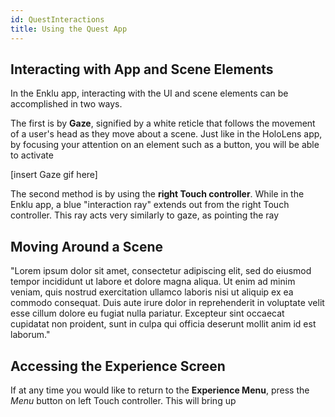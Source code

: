 ```yaml
---
id: QuestInteractions
title: Using the Quest App
---
```


## Interacting with App and Scene Elements

In the Enklu app, interacting with the UI and scene elements can be accomplished in two ways.

The first is by **Gaze**, signified by a white reticle that follows the movement of a user's head as they move about a scene. Just like in the HoloLens app, by focusing your attention on an element such as a button, you will be able to activate

[insert Gaze gif here]

The second method is by using the **right Touch controller**. While in the Enklu app, a blue "interaction ray" extends out from the right Touch controller. This ray acts very similarly to gaze, as pointing the ray 

## Moving Around a Scene

"Lorem ipsum dolor sit amet, consectetur adipiscing elit, sed do eiusmod tempor incididunt ut labore et dolore magna aliqua. Ut enim ad minim veniam, quis nostrud exercitation ullamco laboris nisi ut aliquip ex ea commodo consequat. Duis aute irure dolor in reprehenderit in voluptate velit esse cillum dolore eu fugiat nulla pariatur. Excepteur sint occaecat cupidatat non proident, sunt in culpa qui officia deserunt mollit anim id est laborum."

## Accessing the Experience Screen

If at any time you would like to return to the **Experience Menu**, press the *Menu* button on left Touch controller. This will bring up 
